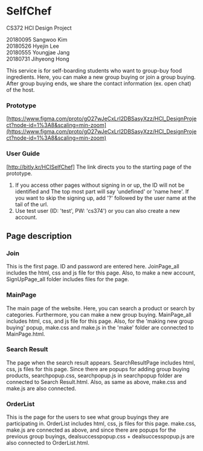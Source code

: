 # SelfChef
CS372 HCI Design Project

20180095 Sangwoo Kim\
20180526 Hyejin Lee\
20180555 Youngjae Jang\
20180731 Jihyeong Hong

This service is for self-boarding students who want to group-buy food ingredients.
Here, you can make a new group buying or join a group buying.
After group buying ends, we share the contact information (ex. open chat) of the host.

### Prototype
[https://www.figma.com/proto/gO27wJeCxLrI2DBSasyXzz/HCI_DesignProject?node-id=1%3A8&scaling=min-zoom](https://www.figma.com/proto/gO27wJeCxLrI2DBSasyXzz/HCI_DesignProject?node-id=1%3A8&scaling=min-zoom)

### User Guide
[http://bitly.kr/HCISelfChef]
The link directs you to the starting page of the prototype.
1. If you access other pages without signing in or up, the ID will not be identified and The top most part will say 'undefined' or 'name here'.
If you want to skip the signing up, add '?' followed by the user name at the tail of the url.
2. Use test user (ID: 'test', PW: 'cs374') or you can also create a new account.

## Page description
### Join
This is the first page. ID and password are entered here.
JoinPage_all includes the html, css and js file for this page.
Also, to make a new account, SignUpPage_all folder includes files for the page.

### MainPage
The main page of the website. Here, you can search a product or search by categories. Furthermore, you can make a new group buying.
MainPage_all includes html, css, and js file for this page. Also, for the 'making new group buying' popup, make.css and make.js in the 'make' folder are connected to MainPage.html.

### Search Result
The page when the search result appears. SearchResultPage includes html, css, js files for this page. Since there are popups for adding group buying products, searchpopup.css, searchpopup.js in searchpopup folder are connected to Search Result.html. Also, as same as above, make.css and make.js are also connected. 

### OrderList
This is the page for the users to see what group buyings they are participating in.
OrderList includes html, css, js files for this page. make.css, make.js are connected as above, and since there are popups for the previous group buyings, dealsuccesspopup.css + dealsuccesspopup.js are also connected to OrderList.html.
